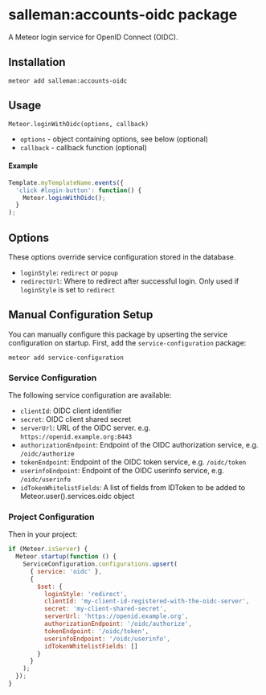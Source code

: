 # salleman:accounts-oidc package

A Meteor login service for OpenID Connect (OIDC).

## Installation

    meteor add salleman:accounts-oidc

## Usage

`Meteor.loginWithOidc(options, callback)`
* `options` - object containing options, see below (optional)
* `callback` - callback function (optional)

#### Example

```js
Template.myTemplateName.events({
  'click #login-button': function() {
    Meteor.loginWithOidc();
  }
);
```


## Options

These options override service configuration stored in the database.

* `loginStyle`: `redirect` or `popup`
* `redirectUrl`: Where to redirect after successful login. Only used if `loginStyle` is set to `redirect`

## Manual Configuration Setup

You can manually configure this package by upserting the service configuration on startup. First, add the `service-configuration` package:

    meteor add service-configuration

### Service Configuration

The following service configuration are available:

* `clientId`: OIDC client identifier
* `secret`: OIDC client shared secret
* `serverUrl`: URL of the OIDC server. e.g. `https://openid.example.org:8443`
* `authorizationEndpoint`: Endpoint of the OIDC authorization service, e.g. `/oidc/authorize`
* `tokenEndpoint`: Endpoint of the OIDC token service, e.g. `/oidc/token`
* `userinfoEndpoint`: Endpoint of the OIDC userinfo service, e.g. `/oidc/userinfo`
* `idTokenWhitelistFields`: A list of fields from IDToken to be added to Meteor.user().services.oidc object

### Project Configuration

Then in your project:

```js
if (Meteor.isServer) {
  Meteor.startup(function () {
    ServiceConfiguration.configurations.upsert(
      { service: 'oidc' },
      {
        $set: {
          loginStyle: 'redirect',
          clientId: 'my-client-id-registered-with-the-oidc-server',
          secret: 'my-client-shared-secret',
          serverUrl: 'https://openid.example.org',
          authorizationEndpoint: '/oidc/authorize',
          tokenEndpoint: '/oidc/token',
          userinfoEndpoint: '/oidc/userinfo',
          idTokenWhitelistFields: []
        }
      }
    );
  });
}
```
